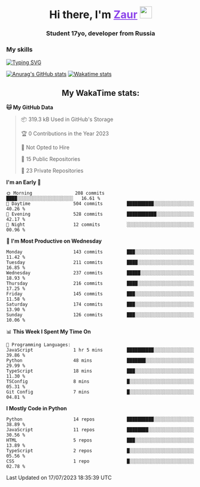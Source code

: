 <h1 align="center">
    Hi there, I'm 
    <a href="https://t.me/skyguy" target="_blank" style="color: #8C43EA">Zaur</a>
    <img src="https://github.com/blackcater/blackcater/raw/main/images/Hi.gif" height="32">
</h1>

<h3 align="center">
    Student 17yo, developer from Russia
</h3>  

### **My skills**
[![Typing SVG](https://readme-typing-svg.herokuapp.com?font=Oxanium&duration=3000&pause=1500&color=8C43EA&height=30&lines=Python:+FastAPI,+Flask,+Aiogram,+Telethon;SQL:+PostgreSQL,+SQLite;Javascript:+React.js;HTML,+CSS+(SCSS))](https://git.io/typing-svg)

[![Anurag's GitHub stats](https://github-readme-stats.vercel.app/api?username=mrskyguy&hide_title=true&count_private=true&show_icons=true&title_color=8C43EA&icon_color=BE57EA&bg_color=30,191919,341b56&text_color=B1B1B1&border_radius=10&hide_border=true)](https://github.com/anuraghazra/github-readme-stats)
[![Wakatime stats](https://github-readme-stats.vercel.app/api/wakatime?username=skyguy&hide_title=true&show_icons=true&title_color=8C43EA&icon_color=BE57EA&bg_color=30,191919,341b56&text_color=B1B1B1&border_radius=10&hide_border=true)](https://github.com/anuraghazra/github-readme-stats)


<h2 align="center"> My WakaTime stats: </h2>

<!--START_SECTION:waka-->
**🐱 My GitHub Data** 

> 📦 319.3 kB Used in GitHub's Storage 
 > 
> 🏆 0 Contributions in the Year 2023
 > 
> 🚫 Not Opted to Hire
 > 
> 📜 15 Public Repositories 
 > 
> 🔑 23 Private Repositories 
 > 
**I'm an Early 🐤** 

```text
🌞 Morning                208 commits         ████░░░░░░░░░░░░░░░░░░░░░   16.61 % 
🌆 Daytime                504 commits         ██████████░░░░░░░░░░░░░░░   40.26 % 
🌃 Evening                528 commits         ███████████░░░░░░░░░░░░░░   42.17 % 
🌙 Night                  12 commits          ░░░░░░░░░░░░░░░░░░░░░░░░░   00.96 % 
```
📅 **I'm Most Productive on Wednesday** 

```text
Monday                   143 commits         ███░░░░░░░░░░░░░░░░░░░░░░   11.42 % 
Tuesday                  211 commits         ████░░░░░░░░░░░░░░░░░░░░░   16.85 % 
Wednesday                237 commits         █████░░░░░░░░░░░░░░░░░░░░   18.93 % 
Thursday                 216 commits         ████░░░░░░░░░░░░░░░░░░░░░   17.25 % 
Friday                   145 commits         ███░░░░░░░░░░░░░░░░░░░░░░   11.58 % 
Saturday                 174 commits         ███░░░░░░░░░░░░░░░░░░░░░░   13.90 % 
Sunday                   126 commits         ███░░░░░░░░░░░░░░░░░░░░░░   10.06 % 
```


📊 **This Week I Spent My Time On** 

```text
💬 Programming Languages: 
JavaScript               1 hr 5 mins         ██████████░░░░░░░░░░░░░░░   39.86 % 
Python                   48 mins             ███████░░░░░░░░░░░░░░░░░░   29.99 % 
TypeScript               18 mins             ███░░░░░░░░░░░░░░░░░░░░░░   11.30 % 
TSConfig                 8 mins              █░░░░░░░░░░░░░░░░░░░░░░░░   05.31 % 
Git Config               7 mins              █░░░░░░░░░░░░░░░░░░░░░░░░   04.81 % 
```

**I Mostly Code in Python** 

```text
Python                   14 repos            ██████████░░░░░░░░░░░░░░░   38.89 % 
JavaScript               11 repos            ████████░░░░░░░░░░░░░░░░░   30.56 % 
HTML                     5 repos             ███░░░░░░░░░░░░░░░░░░░░░░   13.89 % 
TypeScript               2 repos             █░░░░░░░░░░░░░░░░░░░░░░░░   05.56 % 
CSS                      1 repo              █░░░░░░░░░░░░░░░░░░░░░░░░   02.78 % 
```




 Last Updated on 17/07/2023 18:35:39 UTC
<!--END_SECTION:waka-->
